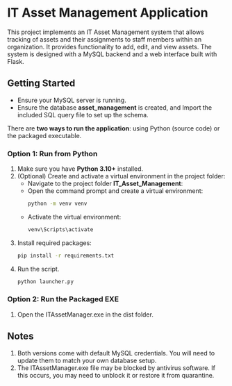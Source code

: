 # IT Asset Management Application

This project implements an IT Asset Management system that allows tracking of assets and their assignments to staff members within an organization. It provides functionality to add, edit, and view assets. The system is designed with a MySQL backend and a web interface built with Flask.
## Getting Started

- Ensure your MySQL server is running.
- Ensure the database **asset_management** is created, and Import the included SQL query file to set up the schema.

There are **two ways to run the application**: using Python (source code) or the packaged executable.

### Option 1: Run from Python

1. Make sure you have **Python 3.10+** installed.
2. (Optional) Create and activate a virtual environment in the project folder:
   - Navigate to the project folder **IT_Asset_Management**:
   - Open the command prompt and create a virtual environment:
     ```bash
     python -m venv venv
     
   - Activate the virtual environment:
     ```bash
     venv\Scripts\activate
     
3. Install required packages:
   ```bash
   pip install -r requirements.txt

4. Run the script. 
   ```bash
   python launcher.py
   
### Option 2: Run the Packaged EXE

1. Open the ITAssetManager.exe in the dist folder.

## Notes

1. Both versions come with default MySQL credentials. You will need to update them to match your own database setup.
2. The ITAssetManager.exe file may be blocked by antivirus software. If this occurs, you may need to unblock it or restore it from quarantine.
